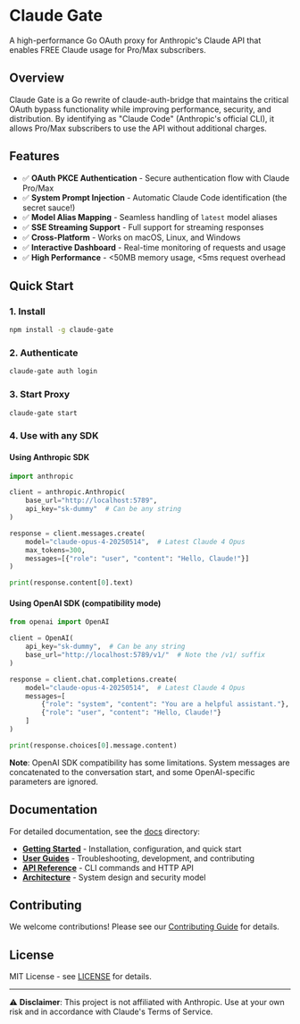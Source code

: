 # Claude Gate

A high-performance Go OAuth proxy for Anthropic's Claude API that enables FREE Claude usage for Pro/Max subscribers.

## Overview

Claude Gate is a Go rewrite of claude-auth-bridge that maintains the critical OAuth bypass functionality while improving performance, security, and distribution. By identifying as "Claude Code" (Anthropic's official CLI), it allows Pro/Max subscribers to use the API without additional charges.

## Features

- ✅ **OAuth PKCE Authentication** - Secure authentication flow with Claude Pro/Max
- ✅ **System Prompt Injection** - Automatic Claude Code identification (the secret sauce!)
- ✅ **Model Alias Mapping** - Seamless handling of `latest` model aliases
- ✅ **SSE Streaming Support** - Full support for streaming responses
- ✅ **Cross-Platform** - Works on macOS, Linux, and Windows
- ✅ **Interactive Dashboard** - Real-time monitoring of requests and usage
- ✅ **High Performance** - <50MB memory usage, <5ms request overhead

## Quick Start

### 1. Install

```bash
npm install -g claude-gate
```

### 2. Authenticate

```bash
claude-gate auth login
```

### 3. Start Proxy

```bash
claude-gate start
```

### 4. Use with any SDK

#### Using Anthropic SDK
```python
import anthropic

client = anthropic.Anthropic(
    base_url="http://localhost:5789",
    api_key="sk-dummy"  # Can be any string
)

response = client.messages.create(
    model="claude-opus-4-20250514",  # Latest Claude 4 Opus
    max_tokens=300,
    messages=[{"role": "user", "content": "Hello, Claude!"}]
)

print(response.content[0].text)
```

#### Using OpenAI SDK (compatibility mode)
```python
from openai import OpenAI

client = OpenAI(
    api_key="sk-dummy",  # Can be any string
    base_url="http://localhost:5789/v1/"  # Note the /v1/ suffix
)

response = client.chat.completions.create(
    model="claude-opus-4-20250514",  # Latest Claude 4 Opus
    messages=[
        {"role": "system", "content": "You are a helpful assistant."},
        {"role": "user", "content": "Hello, Claude!"}
    ]
)

print(response.choices[0].message.content)
```

**Note**: OpenAI SDK compatibility has some limitations. System messages are concatenated to the conversation start, and some OpenAI-specific parameters are ignored.

## Documentation

For detailed documentation, see the [docs](./docs) directory:

- **[Getting Started](./docs/getting-started/)** - Installation, configuration, and quick start
- **[User Guides](./docs/guides/)** - Troubleshooting, development, and contributing
- **[API Reference](./docs/reference/)** - CLI commands and HTTP API
- **[Architecture](./docs/architecture/)** - System design and security model

## Contributing

We welcome contributions! Please see our [Contributing Guide](./docs/guides/contributing.md) for details.

## License

MIT License - see [LICENSE](./LICENSE) for details.

---

⚠️ **Disclaimer**: This project is not affiliated with Anthropic. Use at your own risk and in accordance with Claude's Terms of Service.
